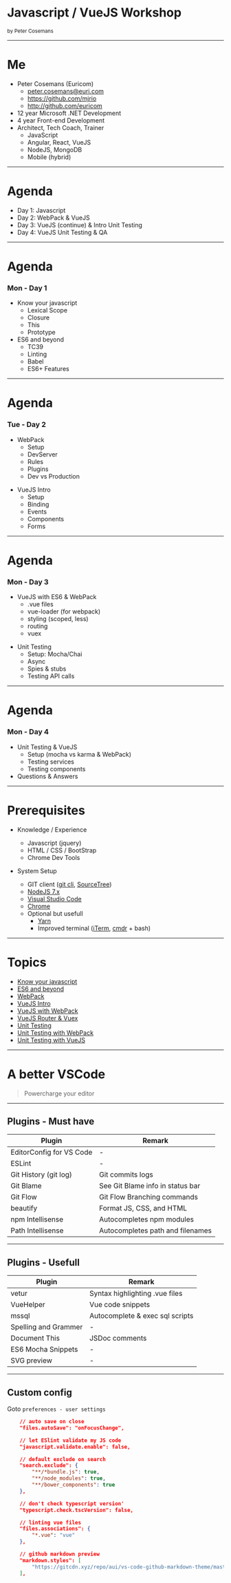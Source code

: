 # Javascript / VueJS Workshop
<small>by Peter Cosemans</small>

---

# Me

- Peter Cosemans (Euricom)
    - peter.cosemans@euri.com
    - https://github.com/mjrio
    - http://github.com/euricom
- 12 year Microsoft .NET Development
- 4 year Front-end Development
- Architect, Tech Coach, Trainer
    + JavaScript
    + Angular, React, VueJS
    + NodeJS, MongoDB
    + Mobile (hybrid)

---

# Agenda

- Day 1: Javascript
- Day 2: WebPack & VueJS
- Day 3: VueJS (continue) & Intro Unit Testing
- Day 4: VueJS Unit Testing & QA

----

# Agenda
### Mon - Day 1

- Know your javascript
    + Lexical Scope
    + Closure
    + This
    + Prototype
- ES6 and beyond
    + TC39
    + Linting
    + Babel
    + ES6+ Features

----

# Agenda
### Tue - Day 2
+ WebPack
    * Setup
    * DevServer
    * Rules
    * Plugins
    * Dev vs Production
- VueJS Intro
    + Setup
    + Binding
    + Events
    + Components
    + Forms

----

# Agenda
### Mon - Day 3

- VueJS with ES6 & WebPack
    + .vue files
    + vue-loader (for webpack)
    + styling (scoped, less)
    + routing
    + vuex
+ Unit Testing
    * Setup: Mocha/Chai
    * Async
    * Spies & stubs
    * Testing API calls

----

# Agenda
### Mon - Day 4

+ Unit Testing & VueJS
    * Setup (mocha vs karma & WebPack)
    * Testing services
    * Testing components
+ Questions & Answers

----

# Prerequisites

- Knowledge / Experience
    + Javascript (jquery)
    + HTML / CSS / BootStrap
    + Chrome Dev Tools

- System Setup
    + GIT client ([git cli](https://git-scm.com/), [SourceTree](https://www.sourcetreeapp.com/))
    + [NodeJS 7.x](https://nodejs.org/en/download/current/)
    + [Visual Studio Code](https://code.visualstudio.com/)
    + [Chrome](https://www.google.com/chrome/)
    + Optional but usefull
        * [Yarn](https://yarnpkg.com/)
        * Improved terminal ([iTerm](https://www.iterm2.com/), [cmdr](http://cmder.net/) + bash)

---

# Topics

- [Know your javascript](./js-know-your-javascript.md)
- [ES6 and beyond](./js-es6-and-beyond.md)
- [WebPack](./webpack.md)
- [VueJS Intro](./vuejs.md)
- [VueJS with WebPack](./vuejs-webpack.md)
- [VueJS Router & Vuex](./vuejs-plugins.md)
- [Unit Testing](./unit-tests.md)
- [Unit Testing with WebPack](./webpack-mocha.md)
- [Unit Testing with VueJS](./vuejs-unit-tests.md)

---

# A better VSCode

> Powercharge your editor

----

## Plugins - Must have

| Plugin                    | Remark                           |
| ------------------------- | ---------------------------------|
| EditorConfig for VS Code  | -                                |
| ESLint                    | -                                |
| Git History (git log)     | Git commits logs                 |
| Git Blame                 | See Git Blame info in status bar |
| Git Flow                  | Git Flow Branching commands      |
| beautify                  | Format JS, CSS, and HTML         |
| npm Intellisense          | Autocompletes npm modules        |
| Path Intellisense         | Autocompletes path and filenames |

----

## Plugins - Usefull

| Plugin                    | Remark                           |
| ------------------------- | ---------------------------------|
| vetur                     | Syntax highlighting .vue files   |
| VueHelper                 | Vue code snippets                |
| mssql                     | Autocomplete & exec sql scripts  |
| Spelling and Grammer      | -                                |
| Document This             | JSDoc comments                   |
| ES6 Mocha Snippets        | -                                |
| SVG preview               | -                                |

----

## Custom config

Goto `preferences - user settings`

```json
    // auto save on close
    "files.autoSave": "onFocusChange",

    // let ESlint validate my JS code
    "javascript.validate.enable": false,

    // default exclude on search
    "search.exclude": {
        "**/*bundle.js": true,
        "**/node_modules": true,
        "**/bower_components": true
    },
```
```json
    // don't check typescript version'
    "typescript.check.tscVersion": false,

    // linting vue files
    "files.associations": {
        "*.vue": "vue"
    },

    // github markdown preview
    "markdown.styles": [
        "https://gitcdn.xyz/repo/aui/vs-code-github-markdown-theme/master/index.css"
    ],
```
